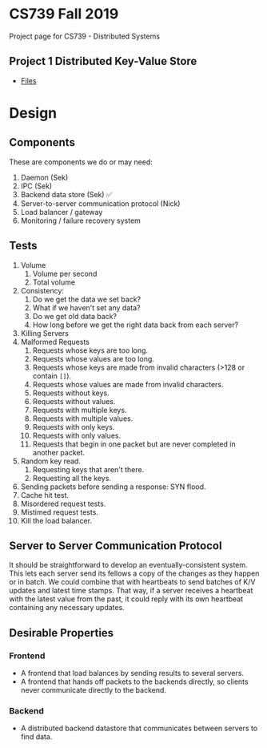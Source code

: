 # CS739 Fall 2019

Project page for CS739 - Distributed Systems

## Project 1 Distributed Key-Value Store

 - [Files](https://github.com/sekcheong/cs739_2019/tree/master/proj1)

# Design

## Components

These are components we do or may need:

1. Daemon (Sek)
2. IPC (Sek)
3. Backend data store (Sek) :white_check_mark:
4. Server-to-server communication protocol (Nick)
5. Load balancer / gateway
6. Monitoring / failure recovery system

## Tests

1. Volume
   1. Volume per second
   2. Total volume
2. Consistency:
   1. Do we get the data we set back?
   2. What if we haven't set any data?
   3. Do we get old data back?
   4. How long before we get the right data back from each server?
3. Killing Servers
4. Malformed Requests
   1. Requests whose keys are too long.
   2. Requests whose values are too long.
   3. Requests whose keys are made from invalid characters (>128 or contain `[]`).
   4. Requests whose values are made from invalid characters.
   5. Requests without keys.
   6. Requests without values.
   7. Requests with multiple keys.
   8. Requests with multiple values.
   9. Requests with only keys.
   10. Requests with only values.
   11. Requests that begin in one packet but are never completed in another packet.
5. Random key read.
   1. Requesting keys that aren't there.
   2. Requesting all the keys.
6. Sending packets before sending a response: SYN flood.
7. Cache hit test.
8. Misordered request tests.
9. Mistimed request tests.
10. Kill the load balancer.

## Server to Server Communication Protocol

It should be straightforward to develop an eventually-consistent system.  This lets each server send its fellows a copy of the changes as they happen or in batch.  We could combine that with heartbeats to send batches of K/V updates and latest time stamps.  That way, if a server receives a heartbeat with the latest value from the past, it could reply with its own heartbeat containing any necessary updates.

## Desirable Properties

### Frontend

- A frontend that load balances by sending results to several servers.
- A frontend that hands off packets to the backends directly, so clients never communicate directly to the backend.

### Backend

- A distributed backend datastore that communicates between servers to find data.
